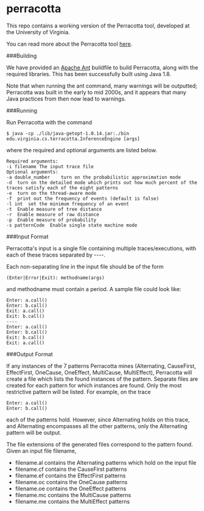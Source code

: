 # perracotta
This repo contains a working version of the Perracotta tool, developed at the University of Virginia.

You can read more about the Perracotta tool [here](http://www.cs.virginia.edu/perracotta/).

###Building

We have provided an [Apache Ant](http://ant.apache.org/) buildfile to build Perracotta, along with the required libraries. This has been successfully built using Java 1.8.

Note that when running the ant command, many warnings will be outputted; Perracotta was built in the early to mid 2000s, and it appears that many Java practices from then now lead to warnings. 

###Running

Run Perracotta with the command

```
$ java -cp ./lib/java-getopt-1.0.14.jar:./bin edu.virginia.cs.terracotta.InferenceEngine [args]
```

where the required and optional arguments are listed below. 

```
Required arguments:
-i filename	The input trace file
Optional arguments:
-a double_number	turn on the probabilistic approximation mode
-d	turn on the detailed mode which prints out how much percent of the traces satisfy each of the eight patterns
-e	turn on the thread-aware mode
-f	print out the frequency of events (default is false)
-l int	set the minimum frequency of an event
-t	Enable measure of tree distance
-r	Enable measure of raw distance
-p	Enable measure of probability
-s patternCode	Enable single state machine mode
```

###Input Format

Perracotta's input is a single file containing multiple traces/executions, with each of these traces separated by ----.

Each non-separating line in the input file should be of the form

```
(Enter|Error|Exit): methodname(args)
```

and methodname must contain a period. A sample file could look like:

```
Enter: a.call()
Enter: b.call()
Exit: a.call()
Exit: b.call()
----
Enter: a.call()
Enter: b.call()
Exit: b.call()
Exit: a.call()
```

###Output Format

If any instances of the 7 patterns Perracotta mines (Alternating, CauseFirst, EffectFirst, OneCause, OneEffect, MultiCause, MultiEffect), Perracotta will create a file which lists the found instances of the pattern. Separate files are created for each pattern for which instances are found. Only the most restrictive pattern will be listed. For example, on the trace

```
Enter: a.call()
Enter: b.call()
```
each of the patterns hold. However, since Alternating holds on this trace, and Alternating encompasses all the other patterns, only the Alternating pattern will be output.

The file extensions of the generated files correspond to the pattern found. Given an input file filename,

* filename.al contains the Alternating patterns which hold on the input file
* filename.cf contains the CauseFirst patterns 
* filename.ef contains the EffectFirst patterns
* filename.oc contains the OneCause patterns
* filename.oe contains the OneEffect patterns
* filename.mc contains the MultiCause patterns
* filename.me contains the MultiEffect patterns


